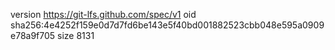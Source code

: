 version https://git-lfs.github.com/spec/v1
oid sha256:4e4252f159e0d7d7fd6be143e5f40bd001882523cbb048e595a0909e78a9f705
size 8131
